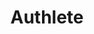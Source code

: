 ---
facebook: https://facebook.com/authlete
git: https://github.com/authlete
linkedin: https://linkedin.com/company/authlete
logohandle: authlete
sort: authlete
title: Authlete
twitter: https://x.com/authlete
website: https://www.authlete.com/
youtube: https://youtube.com/channel/UCERMcUO2vR7F96Qd-BZbiwA
---